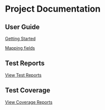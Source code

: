 # Project Documentation

## User Guide

[Getting Started](guide/getting-started/)

[Mapping fields](guide/getting-started/mapper.html)

## Test Reports

[View Test Reports](tests.html)

## Test Coverage

[View Coverage Reports](coverage/)
